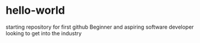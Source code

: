 # hello-world
starting repository for first github
Beginner and aspiring software developer looking to get into the industry
